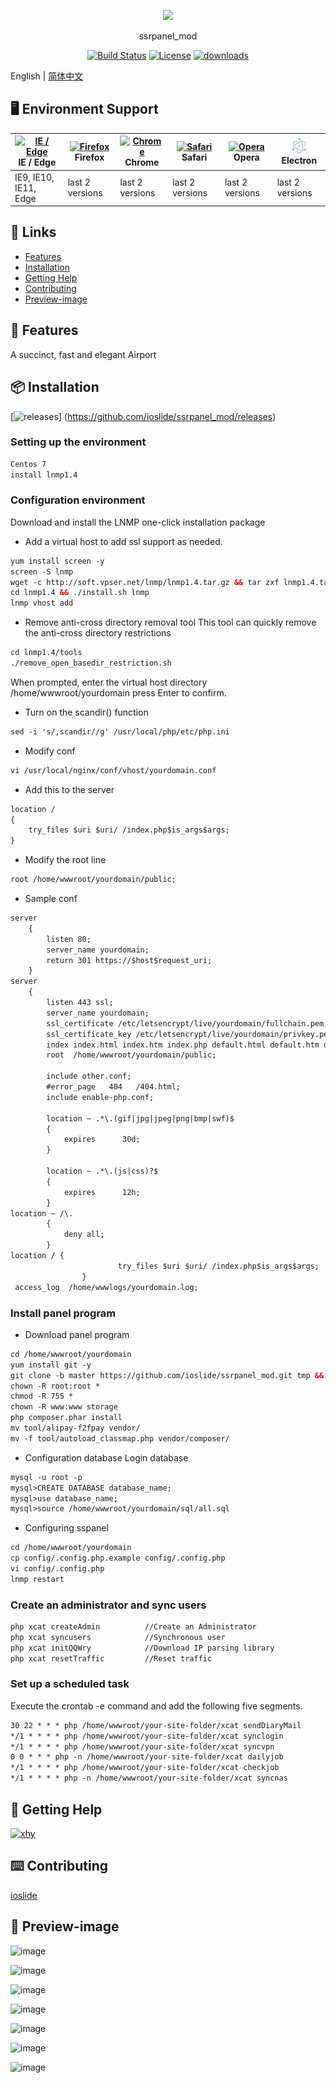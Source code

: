 <p align="center">
  <a href="https://xhy.im">
    <img width="200" src="https://my20889938-1255793964.cos.ap-chengdu.myqcloud.com/ssrlogo.png">
  </a>
</p>
<div align="center">
	
ssrpanel_mod
	
[![Build Status](https://travis-ci.org/philc/vimium.svg?branch=master)](https://xhy.im)
[![License](https://img.shields.io/github/license/ssrpanel/SSRPanel.svg)](https://xhy.im/legal-notice/index.html)
[![downloads](https://img.shields.io/github/downloads/ioslide/ssrpanel_mod/total.svg)](https://github.com/ioslide/ssrpanel_mod/releases)

</div>

English | [简体中文](README-zh_CN.md)

## 🖥 Environment Support

| [<img src="https://raw.githubusercontent.com/alrra/browser-logos/master/src/edge/edge_48x48.png" alt="IE / Edge" width="24px" height="24px" />](http://godban.github.io/browsers-support-badges/)</br>IE / Edge | [<img src="https://raw.githubusercontent.com/alrra/browser-logos/master/src/firefox/firefox_48x48.png" alt="Firefox" width="24px" height="24px" />](http://godban.github.io/browsers-support-badges/)</br>Firefox | [<img src="https://raw.githubusercontent.com/alrra/browser-logos/master/src/chrome/chrome_48x48.png" alt="Chrome" width="24px" height="24px" />](http://godban.github.io/browsers-support-badges/)</br>Chrome | [<img src="https://raw.githubusercontent.com/alrra/browser-logos/master/src/safari/safari_48x48.png" alt="Safari" width="24px" height="24px" />](http://godban.github.io/browsers-support-badges/)</br>Safari | [<img src="https://raw.githubusercontent.com/alrra/browser-logos/master/src/opera/opera_48x48.png" alt="Opera" width="24px" height="24px" />](http://godban.github.io/browsers-support-badges/)</br>Opera | [<img src="https://raw.githubusercontent.com/alrra/browser-logos/master/src/electron/electron_48x48.png" alt="Electron" width="24px" height="24px" />](http://godban.github.io/browsers-support-badges/)</br>Electron |
| --------- | --------- | --------- | --------- | --------- | --------- |
| IE9, IE10, IE11, Edge| last 2 versions| last 2 versions| last 2 versions| last 2 versions| last 2 versions

## 🔗 Links
- [Features](#user-content-️-features)
- [Installation](#user-content-️-installation)
- [Getting Help](#user-content-️-getting-help)
- [Contributing](#user-content-️-contributing)
- [Preview-image](#user-content-️-preview-image)

## 💎 Features
A succinct, fast and elegant Airport

## 📦 Installation
[![releases](https://img.shields.io/github/downloads/ioslide/ssrpanel_mod/total.svg)]
(https://github.com/ioslide/ssrpanel_mod/releases)


### Setting up the environment

```html
Centos 7
install lnmp1.4
```

### Configuration environment
Download and install the LNMP one-click installation package
  * Add a virtual host to add ssl support as needed.
  
```html
yum install screen -y
screen -S lnmp
wget -c http://soft.vpser.net/lnmp/lnmp1.4.tar.gz && tar zxf lnmp1.4.tar.gz
cd lnmp1.4 && ./install.sh lnmp
lnmp vhost add
```

  * Remove anti-cross directory removal tool
This tool can quickly remove the anti-cross directory restrictions

```html
cd lnmp1.4/tools
./remove_open_basedir_restriction.sh
```

When prompted, enter the virtual host directory /home/wwwroot/yourdomain
press Enter to confirm.

  * Turn on the scandir() function
```html
sed -i 's/,scandir//g' /usr/local/php/etc/php.ini
```

  * Modify conf
```html
vi /usr/local/nginx/conf/vhost/yourdomain.conf
```
  * Add this to the server
```html
location / 
{
	try_files $uri $uri/ /index.php$is_args$args;		                
}
```
  * Modify the root line
```html
root /home/wwwroot/yourdomain/public;
```

  * Sample conf
```html
server
    {
        listen 80;
        server_name yourdomain;
        return 301 https://$host$request_uri;
    }
server
    {
        listen 443 ssl;
        server_name yourdomain;
        ssl_certificate /etc/letsencrypt/live/yourdomain/fullchain.pem;
        ssl_certificate_key /etc/letsencrypt/live/yourdomain/privkey.pem;
        index index.html index.htm index.php default.html default.htm default.php;
        root  /home/wwwroot/yourdomain/public;

        include other.conf;
        #error_page   404   /404.html;
        include enable-php.conf;

        location ~ .*\.(gif|jpg|jpeg|png|bmp|swf)$
        {
            expires      30d;
        }

        location ~ .*\.(js|css)?$
        {
            expires      12h;
        }
location ~ /\.
        {
            deny all;
        }
location / {
                        try_files $uri $uri/ /index.php$is_args$args;
                }
 access_log  /home/wwwlogs/yourdomain.log;
```
### Install panel program
  * Download panel program
```html
cd /home/wwwroot/yourdomain
yum install git -y
git clone -b master https://github.com/ioslide/ssrpanel_mod.git tmp && mv tmp/.git . && rm -rf tmp && git reset --hard
chown -R root:root *
chmod -R 755 *
chown -R www:www storage
php composer.phar install
mv tool/alipay-f2fpay vendor/
mv -f tool/autoload_classmap.php vendor/composer/
```

  * Configuration database
Login database
```html
mysql -u root -p                                
mysql>CREATE DATABASE database_name;            
mysql>use database_name;                      
mysql>source /home/wwwroot/yourdomain/sql/all.sql  
```
  * Configuring sspanel
  
```html
cd /home/wwwroot/yourdomain
cp config/.config.php.example config/.config.php
vi config/.config.php
lnmp restart
```
### Create an administrator and sync users
```html
php xcat createAdmin          //Create an Administrator
php xcat syncusers            //Synchronous user
php xcat initQQWry            //Download IP parsing library
php xcat resetTraffic         //Reset traffic
```
### Set up a scheduled task
Execute the crontab -e command and add the following five segments.
```html
30 22 * * * php /home/wwwroot/your-site-folder/xcat sendDiaryMail 
*/1 * * * * php /home/wwwroot/your-site-folder/xcat synclogin
*/1 * * * * php /home/wwwroot/your-site-folder/xcat syncvpn
0 0 * * * php -n /home/wwwroot/your-site-folder/xcat dailyjob
*/1 * * * * php /home/wwwroot/your-site-folder/xcat checkjob    
*/1 * * * * php -n /home/wwwroot/your-site-folder/xcat syncnas
```

## 🔨 Getting Help

<p align="left">
	<a href="mailto:hello@ioslide.com">
		<img src="https://github.com/ioslide/image/blob/master/xhylogo.svg" alt="xhy">
	</a>
</p>

## ⌨️ Contributing
[ioslide](https://github.com/ioslide) 

## 🚀 Preview-image

![image](https://github.com/ioslide/image/blob/master/user_shop%20(1).png)

![image](https://github.com/ioslide/image/blob/master/1.gif)

![image](https://github.com/ioslide/image/blob/master/1.jpg)

![image](https://github.com/ioslide/image/blob/master/3.gif)

![image](https://github.com/ioslide/image/blob/master/QQ截图20190117135322.jpg)

![image](https://github.com/ioslide/image/blob/master/QQ截图20190117135412.jpg)

![image](https://github.com/ioslide/image/blob/master/QQ截图20190117135426.jpg)



